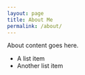 ```yaml
---
layout: page
title: About Me
permalink: /about/
---
```


About content goes here.

* A list item
* Another list item

